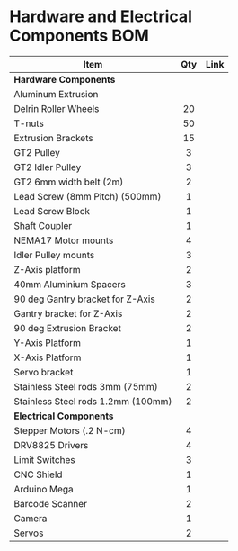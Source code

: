 # Hardware and Electrical Components BOM

| Item                               | Qty | Link |
| ---------------------------------- | :-: | :--: |
| **Hardware Components**            |     |      |
| Aluminum Extrusion                 |     |      |
| Delrin Roller Wheels               | 20  |      |
| T-nuts                             | 50  |      |
| Extrusion Brackets                 | 15  |      |
| GT2 Pulley                         |  3  |      |
| GT2 Idler Pulley                   |  3  |      |
| GT2 6mm width belt (2m)            |  2  |      |
| Lead Screw (8mm Pitch) (500mm)     |  1  |      |
| Lead Screw Block                   |  1  |      |
| Shaft Coupler                      |  1  |      |
| NEMA17 Motor mounts                |  4  |      |
| Idler Pulley mounts                |  3  |      |
| Z-Axis platform                    |  2  |      |
| 40mm Aluminium Spacers             |  3  |      |
| 90 deg Gantry bracket for Z-Axis   |  2  |      |
| Gantry bracket for Z-Axis          |  2  |      |
| 90 deg Extrusion Bracket           |  2  |      |
| Y-Axis Platform                    |  1  |      |
| X-Axis Platform                    |  1  |      |
| Servo bracket                      |  1  |      |
| Stainless Steel rods 3mm (75mm)    |  2  |      |
| Stainless Steel rods 1.2mm (100mm) |  2  |      |
| **Electrical Components**          |     |      |
| Stepper Motors (.2 N-cm)           |  4  |      |
| DRV8825 Drivers                    |  4  |      |
| Limit Switches                     |  3  |      |
| CNC Shield                         |  1  |      |
| Arduino Mega                       |  1  |      |
| Barcode Scanner                    |  2  |      |
| Camera                             |  1  |      |
| Servos                             |  2  |      |
